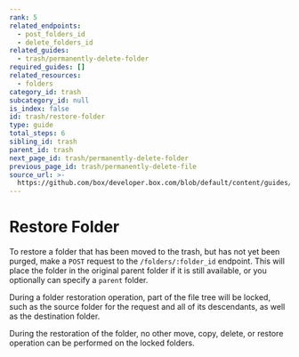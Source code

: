 ```yaml
---
rank: 5
related_endpoints:
  - post_folders_id
  - delete_folders_id
related_guides:
  - trash/permanently-delete-folder
required_guides: []
related_resources:
  - folders
category_id: trash
subcategory_id: null
is_index: false
id: trash/restore-folder
type: guide
total_steps: 6
sibling_id: trash
parent_id: trash
next_page_id: trash/permanently-delete-folder
previous_page_id: trash/permanently-delete-file
source_url: >-
  https://github.com/box/developer.box.com/blob/default/content/guides/trash/restore-folder.md
---
```

# Restore Folder

To restore a folder that has been moved to the trash, but has not yet been
purged, make a `POST` request to the `/folders/:folder_id` endpoint. This will
place the folder in the original parent folder if it is still available, or you
optionally can specify a `parent` folder.

<Samples id='post_folders_id' >

</Samples>

<Message warning>

During a folder restoration operation, part of the file tree will be locked,
such as the source folder for the request and all of its descendants, as
well as the destination folder.

During the restoration of the folder, no other move, copy, delete, or
restore operation can be performed on the locked folders.

</Message>